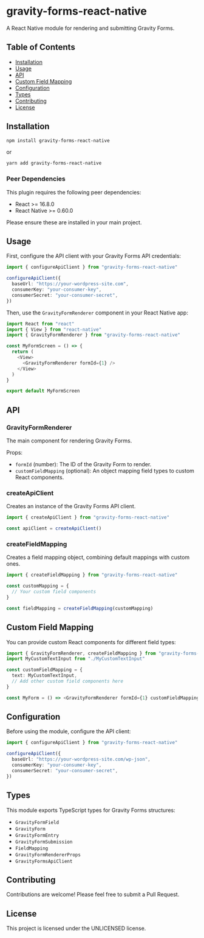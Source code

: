 # gravity-forms-react-native

A React Native module for rendering and submitting Gravity Forms.

## Table of Contents

- [Installation](#installation)
- [Usage](#usage)
- [API](#api)
- [Custom Field Mapping](#custom-field-mapping)
- [Configuration](#configuration)
- [Types](#types)
- [Contributing](#contributing)
- [License](#license)

## Installation

```bash
npm install gravity-forms-react-native
```

or

```bash
yarn add gravity-forms-react-native
```

### Peer Dependencies

This plugin requires the following peer dependencies:

- React >= 16.8.0
- React Native >= 0.60.0

Please ensure these are installed in your main project.

## Usage

First, configure the API client with your Gravity Forms API credentials:

```typescript
import { configureApiClient } from "gravity-forms-react-native"

configureApiClient({
  baseUrl: "https://your-wordpress-site.com",
  consumerKey: "your-consumer-key",
  consumerSecret: "your-consumer-secret",
})
```

Then, use the `GravityFormRenderer` component in your React Native app:

```typescript
import React from "react"
import { View } from "react-native"
import { GravityFormRenderer } from "gravity-forms-react-native"

const MyFormScreen = () => {
  return (
    <View>
      <GravityFormRenderer formId={1} />
    </View>
  )
}

export default MyFormScreen
```

## API

### GravityFormRenderer

The main component for rendering Gravity Forms.

Props:

- `formId` (number): The ID of the Gravity Form to render.
- `customFieldMapping` (optional): An object mapping field types to custom React components.

### createApiClient

Creates an instance of the Gravity Forms API client.

```typescript
import { createApiClient } from "gravity-forms-react-native"

const apiClient = createApiClient()
```

### createFieldMapping

Creates a field mapping object, combining default mappings with custom ones.

```typescript
import { createFieldMapping } from "gravity-forms-react-native"

const customMapping = {
  // Your custom field components
}

const fieldMapping = createFieldMapping(customMapping)
```

## Custom Field Mapping

You can provide custom React components for different field types:

```typescript
import { GravityFormRenderer, createFieldMapping } from "gravity-forms-react-native"
import MyCustomTextInput from "./MyCustomTextInput"

const customFieldMapping = {
  text: MyCustomTextInput,
  // Add other custom field components here
}

const MyForm = () => <GravityFormRenderer formId={1} customFieldMapping={customFieldMapping} />
```

## Configuration

Before using the module, configure the API client:

```typescript
import { configureApiClient } from "gravity-forms-react-native"

configureApiClient({
  baseUrl: "https://your-wordpress-site.com/wp-json",
  consumerKey: "your-consumer-key",
  consumerSecret: "your-consumer-secret",
})
```

## Types

This module exports TypeScript types for Gravity Forms structures:

- `GravityFormField`
- `GravityForm`
- `GravityFormEntry`
- `GravityFormSubmission`
- `FieldMapping`
- `GravityFormRendererProps`
- `GravityFormsApiClient`

## Contributing

Contributions are welcome! Please feel free to submit a Pull Request.

## License

This project is licensed under the UNLICENSED license.
